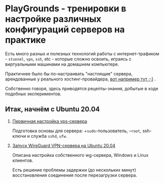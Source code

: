 # PlayGrounds - тренировки в настройке различных конфигураций серверов на практике

Есть много разных и полезных технологий работы с интернет-трафиком - `stunnel`, `vpn`, `ssh`, etc - которые сложно освоить, играясь с виртуальными машинами на домашнем компьютере.

Практичнее было бы по-настраивать "настоящие" сервера, арендованные у реального хостинг-провайдера, [вот например тут :-)](https://vdsina.ru/?partner=yfr2sd6574) .

Собственно говоря, здесь приводятся рецепты-знания, добытые в ходе подобных экспериментов.

## Итак, начнём с Ubuntu 20.04

1. [Первичная настройка vps-сервера](https://github.com/mitmih/PlayGrounds/blob/master/VPS/01_ubuntu_20.04_server_-_first_steps.md)

    Подготовка основы для сервера: +`sudo`-пользователь, –`root`, ssh-ключи и служба `sshd`, `ufw`.

2. [Запуск WireGuard VPN-сервера на Ubuntu 20.04](https://github.com/mitmih/PlayGrounds/blob/master/VPS/02_wireguard_vpn_server.md)

    Описана настройка собственного wg-сервера, Windows и Linux клиентов.

    Есть решение проблемы задержки (до нескольких минут) восстановления соединения после перезагрузки сервера.